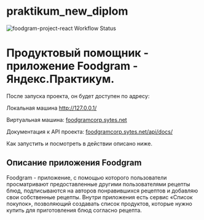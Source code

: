 # praktikum_new_diplom
![foodgram-project-react Workflow Status](https://github.com/slava512mb/foodgram-project-react/actions/workflows/foodgram_workflow.yml/badge.svg?branch=master&event=push)
# Продуктовый помощник - приложение Foodgram - Яндекс.Практикум.

После запуска проекта, он будет доступен по адресу: 

Локальная машина http://127.0.0.1/

Виртуальная машина: [foodgramcorp.sytes.net](https://foodgramcorp.sytes.net)

Документация к API проекта: [foodgramcorp.sytes.net/api/docs/](https://foodgramcorp.sytes.net/api/docs/)

Как запустить и посмотреть в действии описано ниже.

## Описание приложения Foodgram
Foodgram - приложение, с помощью которого пользователи просматривают предоставленные другими пользователями рецепты блюд, подписываются на авторов понравившихся рецептов и добавляю свои собственные рецепты.
Внутри приложения есть сервис «Список покупок», позволяющий создавать список продуктов, которые нужно купить для приготовления блюд согласно рецепта.

